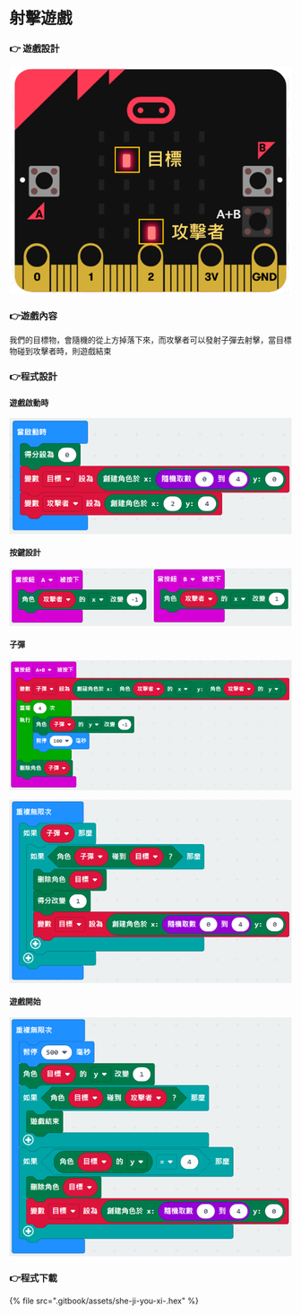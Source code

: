 # 射擊遊戲

### 👉 遊戲設計

![](.gitbook/assets/image%20%2824%29.png)

### 👉遊戲內容

我們的目標物，會隨機的從上方掉落下來，而攻擊者可以發射子彈去射擊，當目標物碰到攻擊者時，則遊戲結束

### 👉程式設計

#### 遊戲啟動時

![](.gitbook/assets/image%20%2813%29.png)

#### 按鍵設計

![](.gitbook/assets/image%20%2815%29.png)

#### 子彈

![](.gitbook/assets/image%20%2819%29.png)

![](.gitbook/assets/image%20%2816%29.png)

#### 遊戲開始

![](.gitbook/assets/image%20%2814%29.png)

### 👉程式下載

{% file src=".gitbook/assets/she-ji-you-xi-.hex" %}

